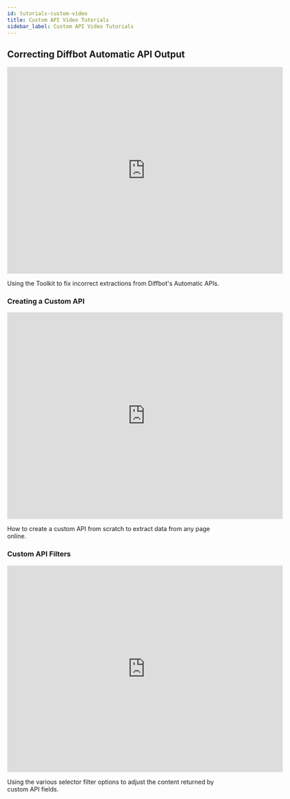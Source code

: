```yaml
---
id: tutorials-custom-video
title: Custom API Video Tutorials
sidebar_label: Custom API Video Tutorials
---
```


## Correcting Diffbot Automatic API Output

<iframe width="640" height="480" src="https://www.youtube.com/embed/QfRyqSt5ngc?rel=0&amp;showinfo=0" frameborder="0" allowfullscreen></iframe>

Using the Toolkit to fix incorrect extractions from Diffbot's Automatic APIs.

### Creating a Custom API

<iframe width="640" height="480" src="https://www.youtube.com/embed/VNv3EZEUgok?rel=0&amp;showinfo=0" frameborder="0" allowfullscreen></iframe>

How to create a custom API from scratch to extract data from any page online.

### Custom API Filters

<iframe width="640" height="480" src="https://www.youtube.com/embed/LFeFT5kWSSI?rel=0&amp;showinfo=0" frameborder="0" allowfullscreen></iframe>

Using the various selector filter options to adjust the content returned by custom API fields.
